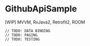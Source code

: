 # GithubApiSample
[WIP] MVVM, RxJava2, Retrofit2, ROOM

    // TODO: DATA BINDING
    // TODO: PAGING
    // TODO: TESTING
